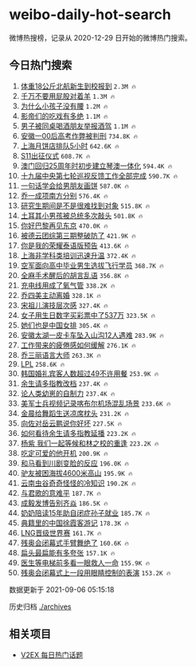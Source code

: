 # weibo-daily-hot-search

微博热搜榜，记录从 2020-12-29 日开始的微博热门搜索。

## 今日热门搜索

<!-- BEGIN -->

1. [体重18公斤北航新生到校报到](https://s.weibo.com/weibo?q=%23%E4%BD%93%E9%87%8D18%E5%85%AC%E6%96%A4%E5%8C%97%E8%88%AA%E6%96%B0%E7%94%9F%E5%88%B0%E6%A0%A1%E6%8A%A5%E5%88%B0%23&Refer=top) `2.3M 🔥`
1. [千万不要用屁股对着羊](https://s.weibo.com/weibo?q=%23%E5%8D%83%E4%B8%87%E4%B8%8D%E8%A6%81%E7%94%A8%E5%B1%81%E8%82%A1%E5%AF%B9%E7%9D%80%E7%BE%8A%23&Refer=top) `1.3M 🔥`
1. [为什么小孩子没有腰](https://s.weibo.com/weibo?q=%23%E4%B8%BA%E4%BB%80%E4%B9%88%E5%B0%8F%E5%AD%A9%E5%AD%90%E6%B2%A1%E6%9C%89%E8%85%B0%23&Refer=top) `1.2M 🔥`
1. [影帝们的吃戏有多绝](https://s.weibo.com/weibo?q=%23%E5%BD%B1%E5%B8%9D%E4%BB%AC%E7%9A%84%E5%90%83%E6%88%8F%E6%9C%89%E5%A4%9A%E7%BB%9D%23&Refer=top) `1.1M 🔥`
1. [男子被同桌喝酒朋友举报酒驾](https://s.weibo.com/weibo?q=%23%E7%94%B7%E5%AD%90%E8%A2%AB%E5%90%8C%E6%A1%8C%E5%96%9D%E9%85%92%E6%9C%8B%E5%8F%8B%E4%B8%BE%E6%8A%A5%E9%85%92%E9%A9%BE%23&Refer=top) `1.1M 🔥`
1. [安徽一00后高考作弊被判刑](https://s.weibo.com/weibo?q=%23%E5%AE%89%E5%BE%BD%E4%B8%8000%E5%90%8E%E9%AB%98%E8%80%83%E4%BD%9C%E5%BC%8A%E8%A2%AB%E5%88%A4%E5%88%91%23&Refer=top) `734.8K 🔥`
1. [上海月饼店排队5小时](https://s.weibo.com/weibo?q=%23%E4%B8%8A%E6%B5%B7%E6%9C%88%E9%A5%BC%E5%BA%97%E6%8E%92%E9%98%9F5%E5%B0%8F%E6%97%B6%23&Refer=top) `642.6K 🔥`
1. [S11出征仪式](https://s.weibo.com/weibo?q=%23S11%E5%87%BA%E5%BE%81%E4%BB%AA%E5%BC%8F%23&Refer=top) `608.7K 🔥`
1. [澳门回归25周年时初步建立琴澳一体化](https://s.weibo.com/weibo?q=%23%E6%BE%B3%E9%97%A8%E5%9B%9E%E5%BD%9225%E5%91%A8%E5%B9%B4%E6%97%B6%E5%88%9D%E6%AD%A5%E5%BB%BA%E7%AB%8B%E7%90%B4%E6%BE%B3%E4%B8%80%E4%BD%93%E5%8C%96%23&Refer=top) `594.4K 🔥`
1. [十九届中央第七轮巡视反馈工作全部完成](https://s.weibo.com/weibo?q=%23%E5%8D%81%E4%B9%9D%E5%B1%8A%E4%B8%AD%E5%A4%AE%E7%AC%AC%E4%B8%83%E8%BD%AE%E5%B7%A1%E8%A7%86%E5%8F%8D%E9%A6%88%E5%B7%A5%E4%BD%9C%E5%85%A8%E9%83%A8%E5%AE%8C%E6%88%90%23&Refer=top) `590.7K 🔥`
1. [一句话学会给男朋友画饼](https://s.weibo.com/weibo?q=%23%E4%B8%80%E5%8F%A5%E8%AF%9D%E5%AD%A6%E4%BC%9A%E7%BB%99%E7%94%B7%E6%9C%8B%E5%8F%8B%E7%94%BB%E9%A5%BC%23&Refer=top) `587.0K 🔥`
1. [乔一成项南方分别](https://s.weibo.com/weibo?q=%23%E4%B9%94%E4%B8%80%E6%88%90%E9%A1%B9%E5%8D%97%E6%96%B9%E5%88%86%E5%88%AB%23&Refer=top) `576.4K 🔥`
1. [研究生期间是不是很难找到对象](https://s.weibo.com/weibo?q=%23%E7%A0%94%E7%A9%B6%E7%94%9F%E6%9C%9F%E9%97%B4%E6%98%AF%E4%B8%8D%E6%98%AF%E5%BE%88%E9%9A%BE%E6%89%BE%E5%88%B0%E5%AF%B9%E8%B1%A1%23&Refer=top) `515.8K 🔥`
1. [土耳其小男孩被总统多次敲头](https://s.weibo.com/weibo?q=%23%E5%9C%9F%E8%80%B3%E5%85%B6%E5%B0%8F%E7%94%B7%E5%AD%A9%E8%A2%AB%E6%80%BB%E7%BB%9F%E5%A4%9A%E6%AC%A1%E6%95%B2%E5%A4%B4%23&Refer=top) `501.8K 🔥`
1. [你好巴黎再见东京](https://s.weibo.com/weibo?q=%23%E4%BD%A0%E5%A5%BD%E5%B7%B4%E9%BB%8E%E5%86%8D%E8%A7%81%E4%B8%9C%E4%BA%AC%23&Refer=top) `470.0K 🔥`
1. [被德云团综第三期整破防了](https://s.weibo.com/weibo?q=%23%E8%A2%AB%E5%BE%B7%E4%BA%91%E5%9B%A2%E7%BB%BC%E7%AC%AC%E4%B8%89%E6%9C%9F%E6%95%B4%E7%A0%B4%E9%98%B2%E4%BA%86%23&Refer=top) `421.9K 🔥`
1. [你是我的荣耀泰语版预告](https://s.weibo.com/weibo?q=%23%E4%BD%A0%E6%98%AF%E6%88%91%E7%9A%84%E8%8D%A3%E8%80%80%E6%B3%B0%E8%AF%AD%E7%89%88%E9%A2%84%E5%91%8A%23&Refer=top) `413.6K 🔥`
1. [上海非学科类培训迅速升温](https://s.weibo.com/weibo?q=%23%E4%B8%8A%E6%B5%B7%E9%9D%9E%E5%AD%A6%E7%A7%91%E7%B1%BB%E5%9F%B9%E8%AE%AD%E8%BF%85%E9%80%9F%E5%8D%87%E6%B8%A9%23&Refer=top) `372.4K 🔥`
1. [空军面向高中毕业男生选拔飞行学员](https://s.weibo.com/weibo?q=%23%E7%A9%BA%E5%86%9B%E9%9D%A2%E5%90%91%E9%AB%98%E4%B8%AD%E6%AF%95%E4%B8%9A%E7%94%B7%E7%94%9F%E9%80%89%E6%8B%94%E9%A3%9E%E8%A1%8C%E5%AD%A6%E5%91%98%23&Refer=top) `368.7K 🔥`
1. [全麻手术醒后的胡言乱语](https://s.weibo.com/weibo?q=%23%E5%85%A8%E9%BA%BB%E6%89%8B%E6%9C%AF%E9%86%92%E5%90%8E%E7%9A%84%E8%83%A1%E8%A8%80%E4%B9%B1%E8%AF%AD%23&Refer=top) `356.8K 🔥`
1. [充电线用成了氧气管](https://s.weibo.com/weibo?q=%23%E5%85%85%E7%94%B5%E7%BA%BF%E7%94%A8%E6%88%90%E4%BA%86%E6%B0%A7%E6%B0%94%E7%AE%A1%23&Refer=top) `338.2K 🔥`
1. [乔四美主动离婚](https://s.weibo.com/weibo?q=%23%E4%B9%94%E5%9B%9B%E7%BE%8E%E4%B8%BB%E5%8A%A8%E7%A6%BB%E5%A9%9A%23&Refer=top) `328.1K 🔥`
1. [宋祖儿演技层次感](https://s.weibo.com/weibo?q=%23%E5%AE%8B%E7%A5%96%E5%84%BF%E6%BC%94%E6%8A%80%E5%B1%82%E6%AC%A1%E6%84%9F%23&Refer=top) `327.4K 🔥`
1. [女子用生日数字买彩票中了537万](https://s.weibo.com/weibo?q=%23%E5%A5%B3%E5%AD%90%E7%94%A8%E7%94%9F%E6%97%A5%E6%95%B0%E5%AD%97%E4%B9%B0%E5%BD%A9%E7%A5%A8%E4%B8%AD%E4%BA%86537%E4%B8%87%23&Refer=top) `323.5K 🔥`
1. [她们也是中国女排](https://s.weibo.com/weibo?q=%23%E5%A5%B9%E4%BB%AC%E4%B9%9F%E6%98%AF%E4%B8%AD%E5%9B%BD%E5%A5%B3%E6%8E%92%23&Refer=top) `305.4K 🔥`
1. [安徽太湖一皮卡车坠入山沟12人遇难](https://s.weibo.com/weibo?q=%23%E5%AE%89%E5%BE%BD%E5%A4%AA%E6%B9%96%E4%B8%80%E7%9A%AE%E5%8D%A1%E8%BD%A6%E5%9D%A0%E5%85%A5%E5%B1%B1%E6%B2%9F12%E4%BA%BA%E9%81%87%E9%9A%BE%23&Refer=top) `283.9K 🔥`
1. [工作带来的疲倦感如何缓解](https://s.weibo.com/weibo?q=%23%E5%B7%A5%E4%BD%9C%E5%B8%A6%E6%9D%A5%E7%9A%84%E7%96%B2%E5%80%A6%E6%84%9F%E5%A6%82%E4%BD%95%E7%BC%93%E8%A7%A3%23&Refer=top) `276.1K 🔥`
1. [乔三丽语言大师](https://s.weibo.com/weibo?q=%23%E4%B9%94%E4%B8%89%E4%B8%BD%E8%AF%AD%E8%A8%80%E5%A4%A7%E5%B8%88%23&Refer=top) `263.3K 🔥`
1. [LPL](https://s.weibo.com/weibo?q=LPL&Refer=top) `258.6K 🔥`
1. [韩国婚礼宾客人数超过49不许用餐](https://s.weibo.com/weibo?q=%23%E9%9F%A9%E5%9B%BD%E5%A9%9A%E7%A4%BC%E5%AE%BE%E5%AE%A2%E4%BA%BA%E6%95%B0%E8%B6%85%E8%BF%8749%E4%B8%8D%E8%AE%B8%E7%94%A8%E9%A4%90%23&Refer=top) `253.9K 🔥`
1. [余生请多指教改档](https://s.weibo.com/weibo?q=%23%E4%BD%99%E7%94%9F%E8%AF%B7%E5%A4%9A%E6%8C%87%E6%95%99%E6%94%B9%E6%A1%A3%23&Refer=top) `237.4K 🔥`
1. [论人类幼崽的自制力](https://s.weibo.com/weibo?q=%23%E8%AE%BA%E4%BA%BA%E7%B1%BB%E5%B9%BC%E5%B4%BD%E7%9A%84%E8%87%AA%E5%88%B6%E5%8A%9B%23&Refer=top) `237.4K 🔥`
1. [美军士兵视频记录喀布尔机场混乱场景](https://s.weibo.com/weibo?q=%23%E7%BE%8E%E5%86%9B%E5%A3%AB%E5%85%B5%E8%A7%86%E9%A2%91%E8%AE%B0%E5%BD%95%E5%96%80%E5%B8%83%E5%B0%94%E6%9C%BA%E5%9C%BA%E6%B7%B7%E4%B9%B1%E5%9C%BA%E6%99%AF%23&Refer=top) `233.6K 🔥`
1. [金晨给舞蹈生送凉席枕头](https://s.weibo.com/weibo?q=%E9%87%91%E6%99%A8%E7%BB%99%E8%88%9E%E8%B9%88%E7%94%9F%E9%80%81%E5%87%89%E5%B8%AD%E6%9E%95%E5%A4%B4&Refer=top) `231.2K 🔥`
1. [向佐对岳云鹏说你好坏](https://s.weibo.com/weibo?q=%23%E5%90%91%E4%BD%90%E5%AF%B9%E5%B2%B3%E4%BA%91%E9%B9%8F%E8%AF%B4%E4%BD%A0%E5%A5%BD%E5%9D%8F%23&Refer=top) `227.5K 🔥`
1. [如何看待余生请多指教延播](https://s.weibo.com/weibo?q=%23%E5%A6%82%E4%BD%95%E7%9C%8B%E5%BE%85%E4%BD%99%E7%94%9F%E8%AF%B7%E5%A4%9A%E6%8C%87%E6%95%99%E5%BB%B6%E6%92%AD%23&Refer=top) `223.2K 🔥`
1. [杨紫 我们一起等候和林之校的重逢](https://s.weibo.com/weibo?q=%E6%9D%A8%E7%B4%AB%20%E6%88%91%E4%BB%AC%E4%B8%80%E8%B5%B7%E7%AD%89%E5%80%99%E5%92%8C%E6%9E%97%E4%B9%8B%E6%A0%A1%E7%9A%84%E9%87%8D%E9%80%A2&Refer=top) `223.2K 🔥`
1. [吃定可爱的他开机](https://s.weibo.com/weibo?q=%E5%90%83%E5%AE%9A%E5%8F%AF%E7%88%B1%E7%9A%84%E4%BB%96%E5%BC%80%E6%9C%BA&Refer=top) `200.9K 🔥`
1. [和马看到川剧变脸的反应](https://s.weibo.com/weibo?q=%23%E5%92%8C%E9%A9%AC%E7%9C%8B%E5%88%B0%E5%B7%9D%E5%89%A7%E5%8F%98%E8%84%B8%E7%9A%84%E5%8F%8D%E5%BA%94%23&Refer=top) `196.0K 🔥`
1. [驴友被困海拔4600米高山](https://s.weibo.com/weibo?q=%23%E9%A9%B4%E5%8F%8B%E8%A2%AB%E5%9B%B0%E6%B5%B7%E6%8B%944600%E7%B1%B3%E9%AB%98%E5%B1%B1%23&Refer=top) `195.9K 🔥`
1. [云南虫谷奇奇怪怪的冷知识](https://s.weibo.com/weibo?q=%23%E4%BA%91%E5%8D%97%E8%99%AB%E8%B0%B7%E5%A5%87%E5%A5%87%E6%80%AA%E6%80%AA%E7%9A%84%E5%86%B7%E7%9F%A5%E8%AF%86%23&Refer=top) `190.2K 🔥`
1. [与君歌的意难平](https://s.weibo.com/weibo?q=%23%E4%B8%8E%E5%90%9B%E6%AD%8C%E7%9A%84%E6%84%8F%E9%9A%BE%E5%B9%B3%23&Refer=top) `187.7K 🔥`
1. [成毅发博告别齐焱](https://s.weibo.com/weibo?q=%23%E6%88%90%E6%AF%85%E5%8F%91%E5%8D%9A%E5%91%8A%E5%88%AB%E9%BD%90%E7%84%B1%23&Refer=top) `186.5K 🔥`
1. [奶奶陪读15年助自闭症孙子就业](https://s.weibo.com/weibo?q=%23%E5%A5%B6%E5%A5%B6%E9%99%AA%E8%AF%BB15%E5%B9%B4%E5%8A%A9%E8%87%AA%E9%97%AD%E7%97%87%E5%AD%99%E5%AD%90%E5%B0%B1%E4%B8%9A%23&Refer=top) `185.7K 🔥`
1. [典籍里的中国徐霞客游记](https://s.weibo.com/weibo?q=%23%E5%85%B8%E7%B1%8D%E9%87%8C%E7%9A%84%E4%B8%AD%E5%9B%BD%E5%BE%90%E9%9C%9E%E5%AE%A2%E6%B8%B8%E8%AE%B0%23&Refer=top) `178.3K 🔥`
1. [LNG晋级世界赛](https://s.weibo.com/weibo?q=%23LNG%E6%99%8B%E7%BA%A7%E4%B8%96%E7%95%8C%E8%B5%9B%23&Refer=top) `161.7K 🔥`
1. [残奥会闭幕式手臂舞绝了](https://s.weibo.com/weibo?q=%23%E6%AE%8B%E5%A5%A5%E4%BC%9A%E9%97%AD%E5%B9%95%E5%BC%8F%E6%89%8B%E8%87%82%E8%88%9E%E7%BB%9D%E4%BA%86%23&Refer=top) `160.6K 🔥`
1. [扁头最扁能有多夸张](https://s.weibo.com/weibo?q=%23%E6%89%81%E5%A4%B4%E6%9C%80%E6%89%81%E8%83%BD%E6%9C%89%E5%A4%9A%E5%A4%B8%E5%BC%A0%23&Refer=top) `157.1K 🔥`
1. [医生等电梯前多看一眼救人一命](https://s.weibo.com/weibo?q=%23%E5%8C%BB%E7%94%9F%E7%AD%89%E7%94%B5%E6%A2%AF%E5%89%8D%E5%A4%9A%E7%9C%8B%E4%B8%80%E7%9C%BC%E6%95%91%E4%BA%BA%E4%B8%80%E5%91%BD%23&Refer=top) `155.9K 🔥`
1. [残奥会闭幕式上一段用眼睛控制的表演](https://s.weibo.com/weibo?q=%23%E6%AE%8B%E5%A5%A5%E4%BC%9A%E9%97%AD%E5%B9%95%E5%BC%8F%E4%B8%8A%E4%B8%80%E6%AE%B5%E7%94%A8%E7%9C%BC%E7%9D%9B%E6%8E%A7%E5%88%B6%E7%9A%84%E8%A1%A8%E6%BC%94%23&Refer=top) `153.2K 🔥`

数据更新于 2021-09-06 05:15:18

<!-- END -->

历史归档 [./archives](./archives)

## 相关项目

- [V2EX 每日热门话题](https://github.com/boojack/v2ex-daily-hot-topic)
